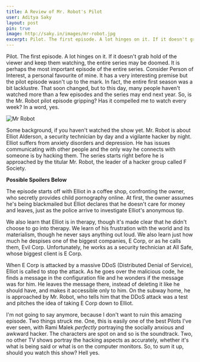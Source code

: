 ```yaml
---
title: A Review of Mr. Robot's Pilot
user: Aditya Saky
layout: post
pin: true
image: http://saky.in/images/mr-robot.jpg
excerpt: Pilot. The first episode. A lot hinges on it. If it doesn't grab hold of the viewer and keep them watching, the entire series may be doomed. So, is the Mr. Robot pilot episode gripping? Has it compelled me to watch every week? In a word, yes.<br>
---
```


Pilot. The first episode. A lot hinges on it. If it doesn't grab hold of the viewer and keep them watching, the entire series may be doomed. It is perhaps the most important episode of the entire series. Consider Person of Interest, a personal favourite of mine. It has a very interesting premise but the pilot episode wasn't up to the mark. In fact, the entire first season was a bit lacklustre. That soon changed, but to this day, many people haven't watched more than a few episodes and the series may end next year. So, is the Mr. Robot pilot episode gripping? Has it compelled me to watch every week? In a word, yes.

![Mr Robot](http://saky.in/images/mr-robot.jpg "Taken from Screen Rant")

Some background, if you haven't watched the show yet. Mr. Robot is about Elliot Alderson, a security technician by day and a vigilante hacker by night. Elliot suffers from anxiety disorders and depression. He has issues communicating with other people and the only way he connects with someone is by hacking them. The series starts right before he is approached by the titular Mr. Robot, the leader of a hacker group called F Society.

**Possible Spoilers Below**

The episode starts off with Elliot in a coffee shop, confronting the owner, who secretly provides child pornography online. At first, the owner assumes he's being blackmailed but Elliot declares that he doesn't care for money and leaves, just as the police arrive to investigate Elliot's anonymous tip.

We also learn that Elliot is in therapy, though it's made clear that he didn't choose to go into therapy. We learn of his frustration with the world and its materialism, though he never says anything out loud. We also learn just how much he despises one of the biggest companies, E Corp, or as he calls them, Evil Corp. Unfortunately, he works as a security technician at All Safe, whose biggest client is E Corp.

When E Corp is attacked by a massive DDoS (Distributed Denial of Service), Elliot is called to stop the attack. As he goes over the malicious code, he finds a message in the configuration file and he wonders if the message was for him. He leaves the message there, instead of deleting it like he should have, and makes it accessible only to him. On the subway home, he is approached by Mr. Robot, who tells him that the DDoS attack was a test and pitches the idea of taking E Corp down to Elliot.

I'm not going to say anymore, because I don't want to ruin this amazing episode. Two things struck me. One, this is easily one of the best Pilots I've ever seen, with Rami Malek *perfectly* portraying the socially anxious and awkward hacker. The characters are spot on and so is the soundtrack. Two, no other TV shows portray the hacking aspects as accurately, whether it's what is being said or what is on the computer monitors. So, to sum it up, should you watch this show? Hell yes.
